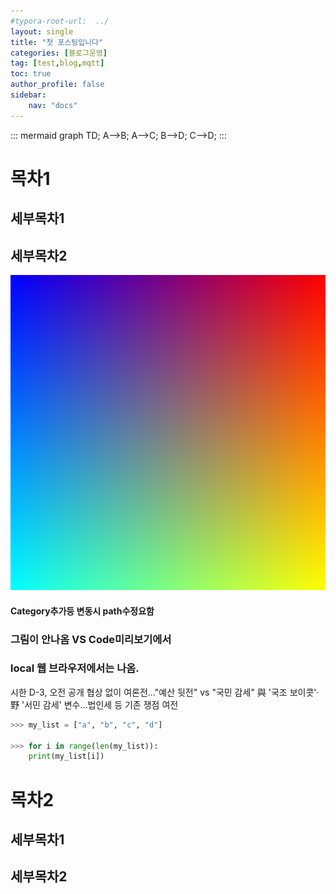 ```yaml
---
#typora-root-url:  ../
layout: single
title: "첫 포스팅입니다"
categories: [블로그운영]
tag: [test,blog,mqtt]
toc: true
author_profile: false
sidebar:
    nav: "docs"
---
```


::: mermaid
graph TD;
    A-->B;
    A-->C;
    B-->D;
    C-->D;
:::


# 목차1

  ## 세부목차1

## 세부목차2




![pnggrad16rgb](/../../images/2022-12-02-first/pnggrad16rgb.png)

#### Category추가등 변동시 path수정요함
### 그림이 안나옴 VS Code미리보기에서
### local 웹 브라우저에서는 나옴. 



시한 D-3, 오전 공개 협상 없이 여론전…"예산 뒷전" vs "국민 감세"
與 '국조 보이콧'·野 '서민 감세' 변수…법인세 등 기존 쟁점 여전

```python
>>> my_list = ["a", "b", "c", "d"]

>>> for i in range(len(my_list)):
	print(my_list[i])
```









# 목차2

  ## 세부목차1

## 세부목차2



